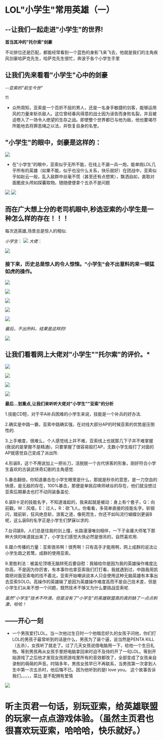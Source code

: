 LOL"小学生"常用英雄（一）
================
--让我们一起走进"小学生"的世界!
------------

**首当其冲的"托尔索"剑豪**

不论排位还是匹配，都能经常看到一个蓝色的身影飞来飞去，他就是我们的主角疾风剑豪哈萨克先生，哈萨克先生很忙，奔波于各个小学生手里

## 让我们先来看看"小学生"心中的剑豪

*--亚索的"前生今世"*

11

*  众所周知，亚索是一个百折不屈的男人，还是一名身手敏捷的剑客，能够运用风的力量来斩杀敌人。这位曾经春风得意的战士因为诬告而身败名裂，并且被迫卷入了一场令人绝望的生存之战。即使整个世界都已与他为敌，他也要竭尽所能地去将罪恶绳之以法，并恢复自身的名誉。 

##  "小学生"的眼中，剑豪是这样的：

![](images/4.jpg)

   *  在"小学生"的眼中，亚索似乎无所不能，在线上不漏一兵一炮，能单挑LOL几乎所有的英雄（如果不能，似乎也没什么关系，快乐就好）在团战中，亚索似乎如赵云一般，乱入敌群中丝毫不慌（甚至还有点想笑），飘洒自如，直取对面脆皮头颅如探囊取物。随随便便拿个五杀不是问题

   ![](images/5.jpg)
   ![](images/9.jpg)



##  而在广大想上分的老司机眼中,秒选亚索的小学生是一种怎么样的存在！！！

每次选英雄,场景总是惊人的相似.

*小学生*：
![](images/666.jpg)
*大佬*：

![](images/777.jpg)

###  接下来，历史总是惊人的令人惊悚。"小学生"会不出意料的来一顿猛如虎的操作。

![](images/111.jpg)

![](images/444.jpg)

![](images/333.jpg)

![](images/222.jpg)

![](images/555.jpg)

*最后，不出所料，结果是这样的!*

![](images/888.png)

##  让我们看看网上大佬对"小学生""托尔索"的评价。*

![](images/s.png)

![](images/a.png)

![](images/w.png)

![](images/q.png)

**最后...划重点,让我们来听听大佬对"小学生""亚索"的分析**

1.技能CD短，对于平A补兵困难的小学生来说，技能是一个补兵的好办法.

2.确实是中路一霸，亚索中路确实强，在对线大部分AP的时候亚索的优势是压倒性的.

3.上手难度，很难么，个人感觉线上并不难，亚索线上也就那几下子并不难掌握(我说的是掌握不是精通)，只要掌握了很容易殴打AP，无数小学生殴打了对面的AP就感觉自己变成了派出所.

4.形装B，这个不用说加上一把长刀，活脱脱一个古代侠客的形象，刚好符合小学生喜欢的古装武侠奇幻剧的主角感觉.

5.暴击翻倍，你知道暴击在小学生眼里是什么，那就是秒杀的意思，是一刀空血的快感，是无敌的存在，100%暴击，那便是单挑召唤师峡谷的存在，他们就没想过亚索后期暴击也打不动同装备盖伦.

6.装B十足的技能名字，不知道谁起的，我来起就是被动：身上有个套子，Q：向前戳，W：风墙，E：过人，R：砍飞人。你看看，多简单直接的技能名字。斩钢闪，踏前斩，狂风绝息斩，浪客之道，像死而生，你还不如叫流行蝴蝶剑更装B呢，这么装B的名字正是小学生们梦寐以求的.

7.台词装B，人们总是往我的剑上撞，长路漫漫唯剑相伴，一下子金庸大师笔下那种大侠的味道就出来了，小学生们感觉大侠必然是很吊的，自然喜欢用.

8.媒介传播的力量：亚索很吊啊！很秀啊！只有高手才能用啊，网上成群的说法让小学生趋之若鹜，成群的使用亚索。

9.里胜利法：被盖伦顶塔无脑转死后要自慰：我输给你是因为我的英雄操作难度比你高，不是因为你厉害，有本事你也拿亚索我们打打看，我就遇到过，中路我用凯南把对面亚索电的找不着北，亚索开始嘲讽说本人只会使用这种无脑英雄有本事出去亚索SOLO。高操作的英雄输了是因为英雄操作难度高而不是自己技术差，但是小学生们从来不想一个问题，既然技术不够又为什么要挑战亚索呢.

*虽然"小学生"技术不咋滴，但是没有了"小学生"的英雄联盟真的真的缺了一点点刺激，哈哈！*



##  ——开心一刻


*   一个男孩爱打LOL。当一次他过生日时一个他暗恋好久的女孩子问他，你们打LOL的男孩子最常听到的话是什么，男孩为了装个逼，说当然是PENTA KILL（五杀），女孩听了就走了。过了几天女孩说借电脑用一下，给他一个生日礼物。等到男孩再从女孩手里把电脑拿回来时迫不及待的开了一句LOL。等到开始游戏了之后他才发现女孩把游戏里所有的音效都改了，全部变成了女孩亲自录制的萌萌的声音。时隔多年，男孩女孩早已不再联系，当男孩第一次拿到人生中第一次五杀时，他后悔不已。因为他听到的是I love you。 这个故事告诉我们，，，，，菜比 是不配拥有爱情



![](images/hhhh.jpg)

#   听主页君一句话，别玩亚索，给英雄联盟的玩家一点点游戏体验。（虽然主页君也很喜欢玩亚索，哈哈哈，快乐就好。）


